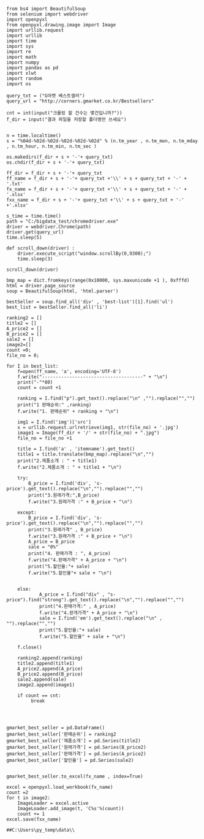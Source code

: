     from bs4 import BeautifulSoup
    from selenium import webdriver
    import openpyxl
    from openpyxl.drawing.image import Image
    import urllib.request
    import urllib
    import time
    import sys
    import re
    import math
    import numpy
    import pandas as pd
    import xlwt
    import random
    import os

    query_txt = ("G마켓 베스트셀러")
    query_url = "http://corners.gmarket.co.kr/Bestsellers"

    cnt = int(input("크롤링 할 건수는 몇건입니까?"))
    f_dir = input("결과 파일을 저장할 폴더명만 쓰세요")


    n = time.localtime()
    s = "%04d-%02d-%02d-%02d-%02d-%02d" % (n.tm_year , n.tm_mon, n.tm_mday , n.tm_hour, n.tm_min, n.tm_sec )

    os.makedirs(f_dir + s + '-'+ query_txt)
    os.chdir(f_dir + s + '-'+ query_txt)

    ff_dir = f_dir + s + '-'+ query_txt
    ff_name = f_dir + s + '-'+ query_txt +'\\' + s + query_txt + '-' + '.txt'
    fx_name = f_dir + s + '-'+ query_txt +'\\' + s + query_txt + '-' + '.xlsx'
    fxx_name = f_dir + s + '-'+ query_txt +'\\' + s + query_txt + '-' +'.xlsx'

    s_time = time.time()
    path = "C:/bigdata_test/chromedriver.exe"
    driver = webdriver.Chrome(path)
    driver.get(query_url)
    time.sleep(5)

    def scroll_down(driver) :
        driver.execute_script("window.scrollBy(0,9300);")
        time.sleep(3)

    scroll_down(driver)

    bmp_map = dict.fromkeys(range(0x10000, sys.maxunicode +1 ), 0xfffd)
    html = driver.page_source
    soup = BeautifulSoup(html, 'html.parser')

    bestSeller = soup.find_all('div' , 'best-list')[1].find('ul')
    best_list = bestSeller.find_all('li')

    ranking2 = []
    title2 = []
    A_price2 = []
    B_price2 = []
    sale2 = []
    image2=[]
    count =0;
    file_no = 0;

    for I in best_list:
        f=open(ff_name, 'a', encoding='UTF-8')
        f.write("-------------------------------------" + "\n")
        print("-"*80)
        count = count +1

        ranking = I.find("p").get_text().replace("\n" ,"").replace("","")
        print("1 판매순위:" ,ranking)
        f.write("1. 판매순위" + ranking + "\n")

        img1 = I.find('img')['src']                     
        x = urllib.request.urlretrieve(img1, str(file_no) + '.jpg')                     
        image1 = Image(ff_dir + '/' + str(file_no) + ".jpg")                     
        file_no = file_no +1      

        title = I.find('a' , 'itemname').get_text()
        title1 = title.translate(bmp_map).replace("\n","")
        print("2.제품소개 : " + title1)
        f.write("2.제품소개 : " + title1 + "\n")

        try:
            B_price = I.find('div', 's-price').get_text().replace("\n","").replace("","")
            print("3.원래가격:",B_price)
            f.write("3.원래가격 :" + B_price + "\n")

        except:
            B_price = I.find('div', 's-price').get_text().replace("\n","").replace("","")
            print("3.원래가격" , B_price)
            f.write("3.원래가격 :" + B_price + "\n")
            A_price = B_price
            sale = "0%"
            print("4. 판매가격 : ", A_price)
            f.write("4.판매가격" + A_price + "\n")
            print("5.할인율:"+ sale)
            f.write("5.할인율"+ sale + "\n")


        else:
                A_price = I.find("div" , "s-price").find("strong").get_text().replace("\n","").replace("","")
                print("4.판매가격:" , A_price)
                f.write("4.판개가격" + A_price + "\n")
                sale = I.find('em').get_text().replace("\n" , "").replace("","")
                print("5.할인율:"+ sale)
                f.write("5.할인율" + sale + "\n")

        f.close()

        ranking2.append(ranking)
        title2.append(title1)
        A_price2.append(A_price)
        B_price2.append(B_price)
        sale2.append(sale)
        image2.append(image1)

        if count == cnt:
             break                                                   




    gmarket_best_seller = pd.DataFrame()
    gmarket_best_seller['판매순위'] = ranking2
    gmarket_best_seller['제품소개'] = pd.Series(title2)
    gmarket_best_seller['원래가격'] = pd.Series(B_price2)
    gmarket_best_seller['판매가격'] = pd.Series(A_price2)                                               
    gmarket_best_seller['할인율'] = pd.Series(sale2)                                                


    gmarket_best_seller.to_excel(fx_name , index=True)

    excel = openpyxl.load_workbook(fx_name)
    count =2
    for t in image2:
        ImageLoader = excel.active                                               
        ImageLoader.add_image(t, 'C%s'%(count))
        count += 1
    excel.save(fxx_name)

    ##C:\Users\py_temp\data\\
